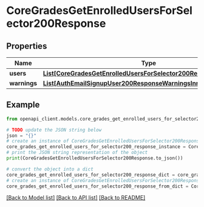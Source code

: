 # CoreGradesGetEnrolledUsersForSelector200Response


## Properties

Name | Type | Description | Notes
------------ | ------------- | ------------- | -------------
**users** | [**List[CoreGradesGetEnrolledUsersForSelector200ResponseUsersInner]**](CoreGradesGetEnrolledUsersForSelector200ResponseUsersInner.md) |  | 
**warnings** | [**List[AuthEmailSignupUser200ResponseWarningsInner]**](AuthEmailSignupUser200ResponseWarningsInner.md) |  | [optional] 

## Example

```python
from openapi_client.models.core_grades_get_enrolled_users_for_selector200_response import CoreGradesGetEnrolledUsersForSelector200Response

# TODO update the JSON string below
json = "{}"
# create an instance of CoreGradesGetEnrolledUsersForSelector200Response from a JSON string
core_grades_get_enrolled_users_for_selector200_response_instance = CoreGradesGetEnrolledUsersForSelector200Response.from_json(json)
# print the JSON string representation of the object
print(CoreGradesGetEnrolledUsersForSelector200Response.to_json())

# convert the object into a dict
core_grades_get_enrolled_users_for_selector200_response_dict = core_grades_get_enrolled_users_for_selector200_response_instance.to_dict()
# create an instance of CoreGradesGetEnrolledUsersForSelector200Response from a dict
core_grades_get_enrolled_users_for_selector200_response_from_dict = CoreGradesGetEnrolledUsersForSelector200Response.from_dict(core_grades_get_enrolled_users_for_selector200_response_dict)
```
[[Back to Model list]](../README.md#documentation-for-models) [[Back to API list]](../README.md#documentation-for-api-endpoints) [[Back to README]](../README.md)



